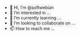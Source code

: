 - 👋 Hi, I’m @softwebian
- 👀 I’m interested in ...
- 🌱 I’m currently learning ...
- 💞️ I’m looking to collaborate on ...
- 📫 How to reach me ...

<!---
softwebian/softwebian is a ✨ special ✨ repository because its `README.md` (this file) appears on your GitHub profile.
You can click the Preview link to take a look at your changes.
--->
